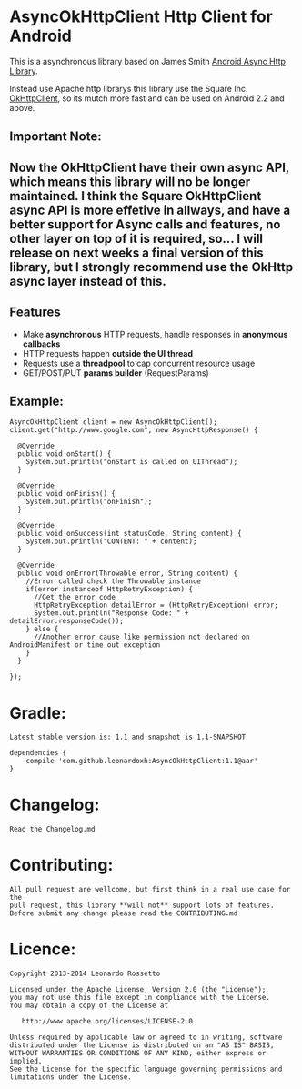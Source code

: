 AsyncOkHttpClient Http Client for Android
=================

This is a asynchronous library based on James Smith [Android Async Http Library](https://github.com/loopj/android-async-http).

Instead use Apache http librarys this library use the Square Inc. [OkHttpClient](https://github.com/square/okhttp), so its mutch more fast and can be used on Android 2.2 and above.

Important Note:
--------
Now the OkHttpClient have their own async API, which means this library will no be longer maintained.
I think the Square OkHttpClient async API is more effetive in allways, and have a better support for Async calls and features, no other layer on top of it is required, so...
I will release on next weeks a final version of this library, but I strongly recommend use the OkHttp async layer instead of this.
--------

Features
--------
- Make **asynchronous** HTTP requests, handle responses in **anonymous callbacks**
- HTTP requests happen **outside the UI thread**
- Requests use a **threadpool** to cap concurrent resource usage
- GET/POST/PUT **params builder** (RequestParams)

Example:
--------
```
AsyncOkHttpClient client = new AsyncOkHttpClient();
client.get("http://www.google.com", new AsyncHttpResponse() {
    
  @Override
  public void onStart() {
    System.out.println("onStart is called on UIThread");
  }

  @Override
  public void onFinish() {
    System.out.println("onFinish");
  }

  @Override
  public void onSuccess(int statusCode, String content) {
    System.out.println("CONTENT: " + content);
  }

  @Override
  public void onError(Throwable error, String content) {
    //Error called check the Throwable instance
    if(error instanceof HttpRetryException) {
      //Get the error code
      HttpRetryException detailError = (HttpRetryException) error;
      System.out.println("Response Code: " + detailError.responseCode());
    } else {
      //Another error cause like permission not declared on AndroidManifest or time out exception
    }
  }
  
});
```


Gradle:
=================
```
Latest stable version is: 1.1 and snapshot is 1.1-SNAPSHOT
```

```
dependencies {
    compile 'com.github.leonardoxh:AsyncOkHttpClient:1.1@aar'
}
```

Changelog:
=================
```
Read the Changelog.md
```

Contributing:
=================
```
All pull request are wellcome, but first think in a real use case for the 
pull request, this library **will not** support lots of features.
Before submit any change please read the CONTRIBUTING.md
```

Licence:
=================
```
Copyright 2013-2014 Leonardo Rossetto

Licensed under the Apache License, Version 2.0 (the "License");
you may not use this file except in compliance with the License.
You may obtain a copy of the License at

   http://www.apache.org/licenses/LICENSE-2.0

Unless required by applicable law or agreed to in writing, software
distributed under the License is distributed on an "AS IS" BASIS,
WITHOUT WARRANTIES OR CONDITIONS OF ANY KIND, either express or implied.
See the License for the specific language governing permissions and
limitations under the License.
```
